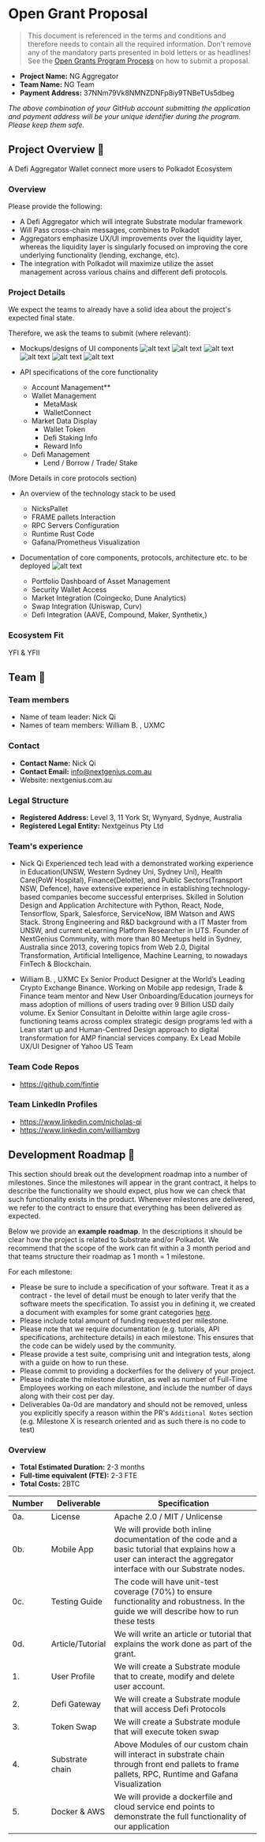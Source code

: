 # Open Grant Proposal

> This document is referenced in the terms and conditions and therefore needs to contain all the required information. Don't remove any of the mandatory parts presented in bold letters or as headlines! See the [Open Grants Program Process](https://github.com/w3f/Open-Grants-Program/blob/master/README_2.md) on how to submit a proposal.

* **Project Name:** NG Aggregator
* **Team Name:** NG Team
* **Payment Address:** 37NNm79Vk8NMNZDNFp8iy9TNBeTUs5dbeg

*The above combination of your GitHub account submitting the application and payment address will be your unique identifier during the program. Please keep them safe.*

## Project Overview :page_facing_up: 
A Defi Aggregator Wallet connect more users to Polkadot Ecosystem

### Overview

Please provide the following:
  * A Defi Aggregator which will integrate Substrate modular framework
  * Will Pass cross-chain messages, combines to Polkadot
  * Aggregators emphasize UX/UI improvements over the liquidity layer, whereas the liquidity layer is singularly focused on improving the core underlying functionality (lending, exchange, etc). 
  * The integration with Polkadot will maximize utilize the asset management across various chains and different defi protocols.


### Project Details 
We expect the teams to already have a solid idea about the project's expected final state.

Therefore, we ask the teams to submit (where relevant):
* Mockups/designs of UI components
![alt text](https://github.com/fintie/Open-Grants-Program/blob/master/img/overview.jpeg?raw=true)
![alt text](https://github.com/fintie/Open-Grants-Program/blob/master/img/loading.jpeg?raw=true)
![alt text](https://github.com/fintie/Open-Grants-Program/blob/master/img/passcode.jpeg?raw=true)
![alt text](https://github.com/fintie/Open-Grants-Program/blob/master/img/login.jpeg?raw=true)
![alt text](https://github.com/fintie/Open-Grants-Program/blob/master/img/id.jpeg?raw=true)
![alt text](https://github.com/fintie/Open-Grants-Program/blob/master/img/portfolio.jpeg?raw=true)

* API specifications of the core functionality
  * Account Management**
  * Wallet Management
    * MetaMask
    * WalletConnect
  * Market Data Display
    * Wallet Token
    * Defi Staking Info
    * Reward Info
  * Defi Management 
    * Lend / Borrow / Trade/ Stake

(More Details in core protocols section)

* An overview of the technology stack to be used

  * NicksPallet
  * FRAME pallets Interaction
  * RPC Servers Configuration
  * Runtime Rust Code
  * Gafana/Prometheus Visualization

* Documentation of core components, protocols, architecture etc. to be deployed
![alt text](https://github.com/fintie/Open-Grants-Program/blob/master/img/layers.png?raw=true)

  * Portfolio Dashboard of Asset Management
  * Security Wallet Access
  * Market Integration (Coingecko, Dune Analytics)
  * Swap Integration (Uniswap, Curv)
  * Defi Integration (AAVE, Compound, Maker, Synthetix,)


### Ecosystem Fit 
YFI & YFII

## Team :busts_in_silhouette:

### Team members
* Name of team leader: Nick Qi
* Names of team members: William B. , UXMC

### Contact
* **Contact Name:** Nick Qi
* **Contact Email:** info@nextgenius.com.au
* Website: nextgenius.com.au

### Legal Structure 
* **Registered Address:** Level 3, 11 York St, Wynyard, Sydnye, Australia
* **Registered Legal Entity:** Nextgeinus Pty Ltd

### Team's experience

* Nick Qi
Experienced tech lead with a demonstrated working experience in Education(UNSW, Western Sydney Uni, Sydney Uni), Health Care(PoW Hospital), Finance(Deloitte), and Public Sectors(Transport NSW, Defence), have extensive experience in establishing technology-based companies become successful enterprises.
Skilled in Solution Design and Application Architecture with Python, React, Node, Tensorflow, Spark, Salesforce, ServiceNow, IBM Watson and AWS Stack.
Strong Engineering and R&D background with a IT Master from UNSW, and current eLearning Platform Researcher in UTS.
Founder of NextGenius Community, with more than 80 Meetups held in Sydney, Australia since 2013, covering topics from Web 2.0, Digital Transformation, Artificial Intelligence, Machine Learning, to nowadays FinTech & Blockchain.
 
 
* William B. , UXMC
Ex Senior Product Designer at the World’s Leading Crypto Exchange Binance. Working on Mobile app redesign, Trade & Finance team mentor and New User Onboarding/Education journeys for mass adoption of millions of users trading over 9 Billion USD daily volume.
Ex Senior Consultant in Deloitte within large agile cross-functioning teams across complex strategic design programs led with a Lean start up and Human-Centred Design approach to digital transformation for AMP financial services company.
Ex Lead Mobile UX/UI Designer of Yahoo US Team


### Team Code Repos
* https://github.com/fintie

### Team LinkedIn Profiles
* https://www.linkedin.com/nicholas-qi
* https://www.linkedin.com/williambvg

## Development Roadmap :nut_and_bolt: 

This section should break out the development roadmap into a number of milestones. Since the milestones will appear in the grant contract, it helps to describe the functionality we should expect, plus how we can check that such functionality exists in the product. Whenever milestones are delivered, we refer to the contract to ensure that everything has been delivered as expected.

Below we provide an **example roadmap**. In the descriptions it should be clear how the project is related to Substrate and/or Polkadot. We recommend that the scope of the work can fit within a 3 month period and that teams structure their roadmap as 1 month = 1 milestone. 

For each milestone:
* Please be sure to include a specification of your software. Treat it as a contract - the level of detail must be enough to later verify that the software meets the specification.
To assist you in defining it, we created a document with examples for some grant categories [here](../src/grant_guidelines_per_category.md).
* Please include total amount of funding requested per milestone.
* Please note that we require documentation (e.g. tutorials, API specifications, architecture details) in each milestone. This ensures that the code can be widely used by the community.
* Please provide a test suite, comprising unit and integration tests, along with a guide on how to run these.
* Please commit to providing a dockerfiles for the delivery of your project. 
* Please indicate the milestone duration, as well as number of Full-Time Employees working on each milestone, and include the number of days along with their cost per day.
* Deliverables 0a-0d are mandatory and should not be removed, unless you explicitly specify a reason within the PR's `Additional Notes` section (e.g. Milestone X is research oriented and as such there is no code to test)

### Overview
* **Total Estimated Duration:** 2-3 months
* **Full-time equivalent (FTE):**  2-3 FTE
* **Total Costs:** 2BTC


| Number | Deliverable | Specification |
| ------------- | ------------- | ------------- |
| 0a. | License | Apache 2.0 / MIT / Unlicense |
| 0b. | Mobile App | We will provide both inline documentation of the code and a basic tutorial that explains how a user can interact the aggregator interface with our Substrate nodes.  |
| 0c. | Testing Guide | The code will have unit-test coverage (70%) to ensure functionality and robustness. In the guide we will describe how to run these tests | 
| 0d. | Article/Tutorial | We will write an article or tutorial that explains the work done as part of the grant. 
| 1. | User Profile | We will create a Substrate module that to create, modify and delete user account. |  
| 2. | Defi Gateway | We will create a Substrate module that will access Defi Protocols |  
| 3. | Token Swap | We will create a Substrate module that will execute token swap |  
| 4. | Substrate chain | Above Modules of our custom chain will interact in substrate chain through front end pallets to frame pallets, RPC, Runtime and Gafana Visualization |  
| 5. | Docker & AWS | We will provide a dockerfile and cloud service end points to demonstrate the full functionality of our application |
